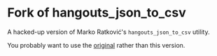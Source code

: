 Fork of hangouts_json_to_csv
===============

A hacked-up version of Marko Ratković's `hangouts_json_to_csv` utility.

You probably want to use the [original](https://github.com/mratkovic/hangouts_json_to_csv) rather than this version.
